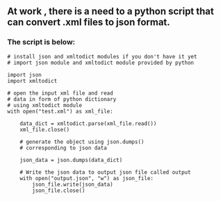 ## At work , there is a need to a python script that can convert .xml files to json format.

### The script is below:

```
# install json and xmltodict modules if you don't have it yet
# import json module and xmltodict module provided by python

import json
import xmltodict

# open the input xml file and read
# data in form of python dictionary
# using xmltodict module
with open("test.xml") as xml_file:
	
	data_dict = xmltodict.parse(xml_file.read())
	xml_file.close()
	
	# generate the object using json.dumps()
	# corresponding to json data
	
	json_data = json.dumps(data_dict)
	
	# Write the json data to output json file called output
	with open("output.json", "w") as json_file:
		json_file.write(json_data)
		json_file.close()

```
